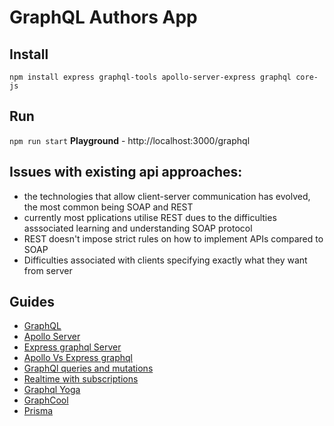 # GraphQL Authors App

## Install
```
npm install express graphql-tools apollo-server-express graphql core-js 
```

## Run
`npm run start`
**Playground** - http://localhost:3000/graphql

## Issues with existing api approaches:
- the technologies that allow client-server communication has evolved, the most common being SOAP and REST
- currently most pplications utilise REST dues to the difficulties asssociated learning and understanding SOAP protocol
- REST doesn't impose strict rules on how to implement APIs compared to SOAP
- Difficulties associated with clients specifying exactly what they want from server

## Guides
- [GraphQL](guides/graphql.md)
- [Apollo Server](guides/apolloServer.md)
- [Express graphql Server](guides/expressGraphqlServer.md)
- [Apollo Vs Express graphql](guides/apolloVsExpressgraphql.md)
- [GraphQl queries and mutations](guides/queriesAndMutations.md)
- [Realtime with subscriptions](guides/realtimeGraphql.md)
- [Graphql Yoga](guides/graphqlYoga.md)
- [GraphCool](guides/graphCool.md)
- [Prisma](guides/prisma.md)